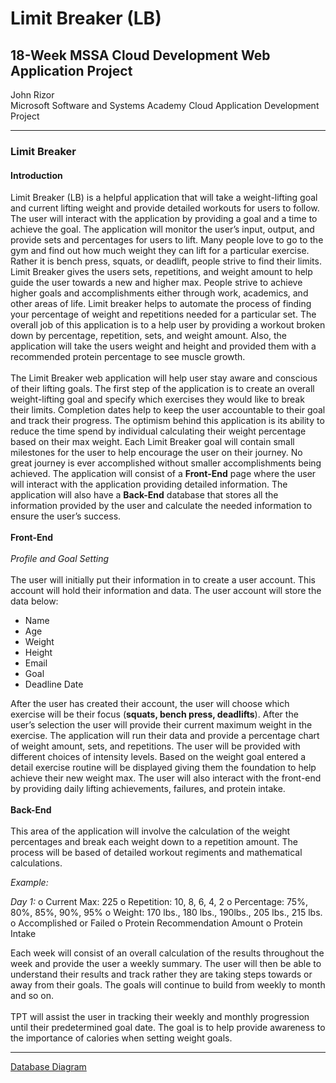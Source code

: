 # Limit Breaker (LB) 
## 18-Week MSSA Cloud Development Web Application Project 


John Rizor\
Microsoft Software and Systems Academy
Cloud Application Development Project

-------

### Limit Breaker

#### Introduction

Limit Breaker (LB) is a helpful application that will take a weight-lifting goal and current lifting weight and provide detailed workouts for users to follow. The user will interact with the application by providing a goal and a time to achieve the goal. The application will monitor the user’s input, output, and provide sets and percentages for users to lift. Many people love to go to the gym and find out how much weight they can lift for a particular exercise. Rather it is bench press, squats, or deadlift, people strive to find their limits. Limit Breaker gives the users sets, repetitions, and weight amount to help guide the user towards a new and higher max. People strive to achieve higher goals and accomplishments either through work, academics, and other areas of life. Limit breaker helps to automate the process of finding your percentage of weight and repetitions needed for a particular set. The overall job of this application is to a help user by providing a workout broken down by percentage, repetition, sets, and weight amount. Also, the application will take the users weight and height and provided them with a recommended protein percentage to see muscle growth.\
\
The Limit Breaker web application will help user stay aware and conscious of their lifting goals. The first step of the application is to create an overall weight-lifting goal and specify which exercises they would like to break their limits. Completion dates help to keep the user accountable to their goal and track their progress. The optimism behind this application is its ability to reduce the time spend by individual calculating their weight percentage based on their max weight. Each Limit Breaker goal will contain small milestones for the user to help encourage the user on their journey. No great journey is ever accomplished without smaller accomplishments being achieved. The application will consist of a **Front-End** page where the user will interact with the application providing detailed information. The application will also have a **Back-End** database that stores all the information provided by the user and calculate the needed information to ensure the user’s success.\
\
**Front-End**\
\
*Profile and Goal Setting*\
\
The user will initially put their information in to create a user account. This account will hold their information and data. The user account will store the data below:

-	Name
-	Age
-	Weight
-	Height
-	Email
-	Goal
-	Deadline Date

After the user has created their account, the user will choose which exercise will be their focus (**squats, bench press, deadlifts**). After the user’s selection the user will provide their current maximum weight in the exercise. The application will run their data and provide a percentage chart of weight amount, sets, and repetitions. The user will be provided with different choices of intensity levels. Based on the weight goal entered a detail exercise routine will be displayed giving them the foundation to help achieve their new weight max. The user will also interact with the front-end by providing daily lifting achievements, failures, and protein intake. 
\
\
**Back-End**\
\
This area of the application will involve the calculation of the weight percentages and break each weight down to a repetition amount. The process will be based of detailed workout regiments and mathematical calculations.

*Example:*

*Day 1:*
o	Current Max: 225
o	Repetition: 10, 8, 6, 4, 2
o	Percentage: 75%, 80%, 85%, 90%, 95%
o	Weight: 170 lbs., 180 lbs., 190lbs., 205 lbs., 215 lbs.
o	Accomplished or Failed
o	Protein Recommendation Amount
o	Protein Intake 



Each week will consist of an overall calculation of the results throughout the week and provide the user a weekly summary. The user will then be able to understand their results and track rather they are taking steps towards or away from their goals. The goals will continue to build from weekly to month and so on.\
\
TPT will assist the user in tracking their weekly and monthly progression until their predetermined goal date. The goal is to help provide awareness to the importance of calories when setting weight goals. 

---

[Database Diagram](TPTDatabaseDiagram.png)
